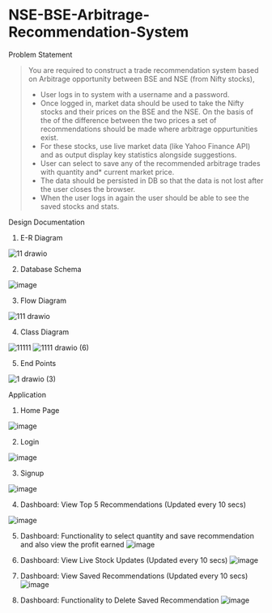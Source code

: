 # NSE-BSE-Arbitrage-Recommendation-System

Problem Statement
> You are required to construct a trade recommendation system based on Arbitrage opportunity between BSE and NSE (from Nifty stocks),
> * User logs in to system with a username and a password.
> * Once logged in, market data should be used to take the Nifty stocks and their prices on the BSE and the NSE. On the basis of the of the difference between the two prices a set of recommendations should be made where arbitrage oppurtunities exist.
> * For these stocks, use live market data (like Yahoo Finance API) and as output display key statistics alongside suggestions.
> * User can select to save any of the recommended arbitrage trades with quantity and* current market price. 
> * The data should be persisted in DB so that the data is not lost after the user closes the browser.
> * When the user logs in again the user should be able to see the saved stocks and stats.

Design Documentation

1. E-R Diagram

![11 drawio](https://user-images.githubusercontent.com/55836122/191514595-bbe0bc0b-84f7-4796-8432-98168c33ec27.png)

2. Database Schema

![image](https://user-images.githubusercontent.com/55836122/191514774-66a84b3a-72a6-42fb-8723-014d482536a3.png)

3. Flow Diagram

![111 drawio](https://user-images.githubusercontent.com/55836122/191514430-9d2d3d85-ba45-4eb5-b37d-1e9ab1b8a524.png)

4. Class Diagram

![11111](https://user-images.githubusercontent.com/55836122/191512017-bb333668-5406-41a5-9c46-b3c83533dbbb.jpg)
![1111 drawio (6)](https://user-images.githubusercontent.com/55836122/191512256-6c987eb9-d5b1-4072-b13e-a6b93b62fc3e.png)

5. End Points

![1 drawio (3)](https://user-images.githubusercontent.com/55836122/191514233-520be4f5-e8b8-4a8e-8720-40322cb4ebc2.png)

Application

1. Home Page

![image](https://user-images.githubusercontent.com/55836122/191516611-a56dbb36-3097-48b5-bb44-4932cefed81e.png)

2. Login

![image](https://user-images.githubusercontent.com/55836122/191515761-0e8021f7-a1e7-48f7-8622-6ed3835867a0.png)

3. Signup

![image](https://user-images.githubusercontent.com/55836122/191515874-48ab8101-75c3-4f3c-a1dc-db8a31d6c7df.png)

4. Dashboard: View Top 5 Recommendations (Updated every 10 secs)

![image](https://user-images.githubusercontent.com/55836122/191516103-d01e5113-2999-465c-9241-1540e83da50a.png)

5. Dashboard: Functionality to select quantity and save recommendation and also view the profit earned
![image](https://user-images.githubusercontent.com/55836122/191516800-028dd288-f037-4153-8d01-b50ee0e164d5.png)

6. Dashboard: View Live Stock Updates (Updated every 10 secs)
![image](https://user-images.githubusercontent.com/55836122/191516872-25906e44-6ed3-42b7-9e2d-1616d270bc32.png)


7. Dashboard: View Saved Recommendations (Updated every 10 secs)
![image](https://user-images.githubusercontent.com/55836122/191516958-10375320-39d5-4958-ade2-2d9de7605e4b.png)


8. Dashboard: Functionality to Delete Saved Recommendation
![image](https://user-images.githubusercontent.com/55836122/191517016-e777f539-acb6-48f2-bb76-50f8177fd8be.png)



